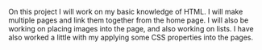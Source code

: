 On this project I will work on my basic knowledge of HTML. I will make multiple pages and link them together from the home page. I will also be working on placing images into the page, and also working on lists. I have also worked a little with my applying some CSS properties into the pages.
